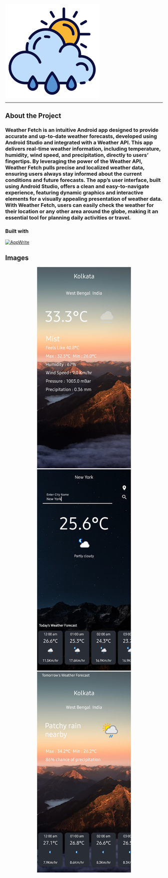 
<img align="center" width=300 src="https://github.com/Sandip-Basak/Weather-Fetch/blob/main/drawable/weather.png?raw=true" alt="App Logo">
<hr>

## About the Project

<h3>
Weather Fetch is an intuitive Android app designed to provide accurate and up-to-date weather forecasts, developed using Android Studio and integrated with a Weather API. This app delivers real-time weather information, including temperature, humidity, wind speed, and precipitation, directly to users’ fingertips. By leveraging the power of the Weather API, Weather Fetch pulls precise and localized weather data, ensuring users always stay informed about the current conditions and future forecasts. The app’s user interface, built using Android Studio, offers a clean and easy-to-navigate experience, featuring dynamic graphics and interactive elements for a visually appealing presentation of weather data. With Weather Fetch, users can easily check the weather for their location or any other area around the globe, making it an essential tool for planning daily activities or travel.

 ### Built with

[![AppWrite][Appwrite]][Appwrite-url]


</h3>

## Images

<div align="center">
<img width=300 src="https://github.com/Sandip-Basak/Weather-Fetch/blob/main/readme_images/Screenshot_20240829_134708_Weather%20Fetch.jpg?raw=true" alt="App Images">
<img width=300 src="https://github.com/Sandip-Basak/Weather-Fetch/blob/main/readme_images/Screenshot_20240829_134745_Weather%20Fetch.jpg?raw=true" alt="App Images">
<img width=300 src="https://github.com/Sandip-Basak/Weather-Fetch/blob/main/readme_images/Screenshot_20240829_134721_Weather%20Fetch.jpg?raw=true" alt="App Images">
</div>
<br>

<!-- MARKDOWN LINKS & IMAGES -->
[Appwrite]: https://img.shields.io/badge/Android_Studio-red?style=for-the-badge&color=red
[Appwrite-url]: https://appwrite.io/
